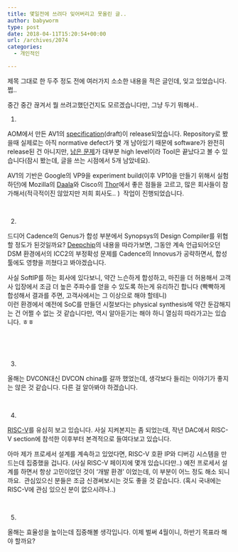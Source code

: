 ```yaml
---
title: 몇일전에 쓰려다 잊어버리고 못올린 글..
author: babyworm
type: post
date: 2018-04-11T15:20:54+00:00
url: /archives/2074
categories:
  - 개인적인

---
```

제목 그대로 한 두주 정도 전에 여러가지 소소한 내용을 적은 글인데, 잊고 있었습니다. 쩝..

중간 중간 끊겨서 뭘 쓰려고했던건지도 모르겠습니다만, 그냥 두기 뭐해서..

1.

AOM에서 만든 AV1의 [specification][1](draft)이 release되었습니다. Repository로 봤을때 실제로는 아직 normative defect가 몇 개 남아있기 때문에 software가 완전히 release된 건 아니지만, [남은 문제][2]가 대부분 high level이라 Tool은 끝났다고 볼 수 있습니다(잠시 봤는데, 글을 쓰는 시점에서 5개 남았네요).

AV1의 기반은 Google의 VP9을 experiment build(이후 VP10을 만들기 위해서 실험하던)에 Mozilla의 [Daala][3]와 Cisco의 [Thor][4]에서 좋은 점들을 고르고, 많은 회사들이 참가해서(적극적이진 않았지만 저희 회사도.. )  작업이 진행되었습니다.

&nbsp;

2.

드디어 Cadence의 Genus가 합성 부분에서 Synopsys의 Design Compiler를 위협할 정도가 된것일까요? [Deepchip][5]의 내용을 따라가보면, 그동안 계속 언급되어오던 DSM 환경에서의 ICC2의 부정확성 문제를 Cadence의 Innovus가 공략하면서, 합성툴에도 영향을 끼쳤다고 봐야겠습니다.

사실 SoftIP를 하는 회사에 있다보니, 약간 느슨하게 합성하고, 마진을 더 허용해서 고객사 입장에서 조금 더 높은 주파수를 얻을 수 있도록 하는게 유리하긴 합니다 (빡빡하게 합성해서 결과를 주면, 고객사에서는 그 이상으로 해야 할테니)  
이런 환경에서 예전에 SoC를 만들던 시절보다는 physical synthesis에 약간 둔감해지는 건 어쩔 수 없는 것 같습니다만, 역시 알아듣기는 해야 하니 열심히 따라가고는 있습니다. ㅎㅎ

&nbsp;

&nbsp;

3.

올해는 DVCON대신 DVCON china를 갈까 했었는데, 생각보다 들리는 이야기가 좋지는 않은 것 같습니다. 다른 걸 알아봐야 하겠습니다.

&nbsp;

4.

[RISC-V][6]를 유심히 보고 있습니다. 사실 지켜본지는 좀 되었는데, 작년 DAC에서 RISC-V section에 참석한 이후부터 본격적으로 들여다보고 있습니다.

아마 제가 프로세서 설계를 계속하고 있었다면, RISC-V 호환 IP와 디버깅 시스템을 만드는데 집중했을 겁니다. (사실 RISC-V 페이지에 몇개 있습니다만..) 예전 프로세서 설계를 하면서 항상 고민이었던 것이 &#8216;개발 환경&#8217; 이었는데, 이 부분이 어느 정도 해소 되니까요.  관심있으신 분들은 조금 신경써보시는 것도 좋을 것 같습니다. (혹시 국내에는 RISC-V에 관심 있으신 분이 없으시려나..)

&nbsp;

5.

올해는 효율성을 높이는데 집중해볼 생각입니다. 이제 벌써 4월이니, 하반기 목표라 해야 할까요?

 [1]: https://github.com/AOMediaCodec/av1-spec/blob/master/docs/av1-spec.pdf
 [2]: https://bugs.chromium.org/p/aomedia/issues/list?can=2&q=Hotlist%3DAV1-Normative
 [3]: https://wiki.xiph.org/Daala
 [4]: https://en.wikipedia.org/wiki/Thor_(video_codec)
 [5]: http://www.deepchip.com/items/0582-01.html
 [6]: https://riscv.org/